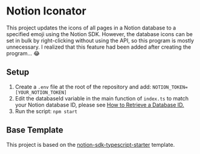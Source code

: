 # Notion Iconator
This project updates the icons of all pages in a Notion database to a specified emoji using the Notion SDK. However, the database icons can be set in bulk by right-clicking without using the API, so this program is mostly unnecessary. I realized that this feature had been added after creating the program... 😂
## Setup

1. Create a `.env` file at the root of the repository and add:
`NOTION_TOKEN=[YOUR_NOTION_TOKEN]`
2. Edit the databaseId variable in the main function of `index.ts` to match your Notion database ID,
   please see [How to Retrieve a Database ID.](https://developers.notion.com/reference/retrieve-a-database)
4. Run the script: `npm start`

## Base Template
This project is based on the [notion-sdk-typescript-starter](https://github.com/makenotion/notion-sdk-typescript-starter) template.





